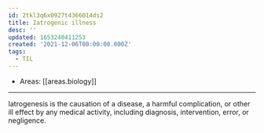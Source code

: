 ```yaml
---
id: 2tkl3q6x0927t4366014ds2
title: Iatrogenic illness
desc: ''
updated: 1653240411253
created: '2021-12-06T00:00:00.000Z'
tags:
  - TIL
---
```


- Areas: [[areas.biology]]

---

Iatrogenesis is the causation of a disease, a harmful complication, or other ill effect by any medical activity, including diagnosis, intervention, error, or negligence.
